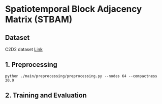 # Spatiotemporal Block Adjacency Matrix (STBAM)

## Dataset
C2D2 dataset [Link](https://pern-my.sharepoint.com/:u:/g/personal/22060007_lums_edu_pk/EV2e3JCDyqxJk6wYlHJrWWoBIiIhNMGf6Dv9NDg_0Gdz_w?e=AqS7DT)

## 1. Preprocessing 

```
python ./main/preprocessing/preprocessing.py --nodes 64 --compactness 20.0
```

## 2. Training and Evaluation 


